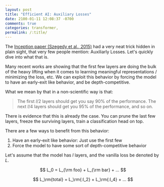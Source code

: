 ```yaml
---
layout: post
title: "Efficient AI: Auxiliary Losses"
date: 2100-01-11 12:08:37 -0700
comments: true
categories: transformer,
permalink: /:title/
---
```

The <a href="https://arxiv.org/abs/1409.4842" target="_blank">Inception paper (Szegedy et al., 2015)</a> had a very neat trick hidden in plain sight, that very few people mention: Auxiliarly Losses. Let's quickly dive into what that is.

Many recent works are showing that the first few layers are doing the bulk of the heavy lifting when it comes to learning meaningful representations / minimizing the loss, etc. We can exploit this behavior by forcing the model to have an early-exit like behavior, and be depth-competitive.

What we mean by that in a non-scientific way is that:
> The first $l/2$ layers should get you say 90% of the performance. The next $l/4$ layers should get you 95% of the performance, and so on.

There is evidence that this is already the case. You can prune the last few layers, freeze the surviving layers, train a classification head on top.

There are a few ways to benefit from this behavior:

1. Have an early-exit like behavior: Just use the first few 
1. Force the model to have some sort of depth-competitive behavior

Let's assume that the model has $l$ layers, and the vanilla loss be denoted by $L$.

$$
L_0 = L_{\rm foo} + L_{\rm bar} + ...
$$

$$
L_\rm{total} = L_\rm{:l_2} + L_\rm{:l_4} + ...
$$